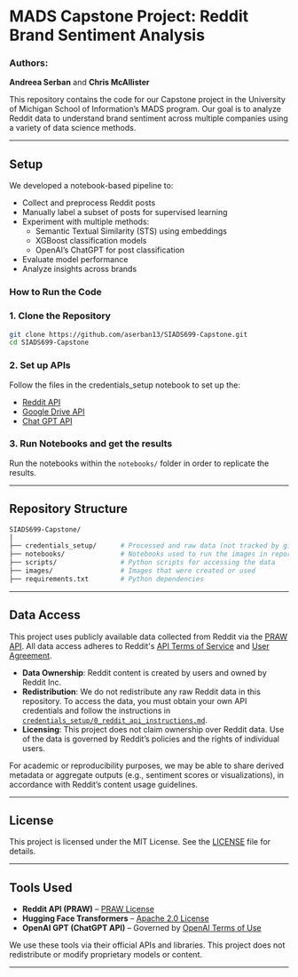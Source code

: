 # MADS Capstone Project: Reddit Brand Sentiment Analysis

### Authors:
**Andreea Serban** and **Chris McAllister**

This repository contains the code for our Capstone project in the University of Michigan School of Information’s MADS program. Our goal is to analyze Reddit data to understand brand sentiment across multiple companies using a variety of data science methods.

---

## Setup 

We developed a notebook-based pipeline to:

- Collect and preprocess Reddit posts
- Manually label a subset of posts for supervised learning
- Experiment with multiple methods:
  - Semantic Textual Similarity (STS) using embeddings
  - XGBoost classification models
  - OpenAI’s ChatGPT for post classification
- Evaluate model performance
- Analyze insights across brands

### How to Run the Code

### 1. Clone the Repository

```bash
git clone https://github.com/aserban13/SIADS699-Capstone.git
cd SIADS699-Capstone
```

### 2. Set up APIs

Follow the files in the credentials_setup notebook to set up the: 
- [Reddit API](credentials_setup/0_reddit_api_instructions.md)
- [Google Drive API](credentials_setup/1_google_drive_api_instructions.md)
- [Chat GPT API](credentials_setup/2_chat_gpt_api_instructions.md)

### 3. Run Notebooks and get the results

Run the notebooks within the `notebooks/` folder in order to replicate the results.   

---

## Repository Structure

```bash
SIADS699-Capstone/
│
├── credentials_setup/      # Processed and raw data (not tracked by git)
├── notebooks/              # Notebooks used to run the images in report
├── scripts/                # Python scripts for accessing the data 
├── images/                 # Images that were created or used 
├── requirements.txt        # Python dependencies
```

---

##  Data Access

This project uses publicly available data collected from Reddit via the [PRAW API](https://praw.readthedocs.io/). All data access adheres to Reddit's [API Terms of Service](https://www.redditinc.com/policies/data-api-terms) and [User Agreement](https://www.redditinc.com/policies/user-agreement).

- **Data Ownership**: Reddit content is created by users and owned by Reddit Inc.
- **Redistribution**: We do not redistribute any raw Reddit data in this repository. To access the data, you must obtain your own API credentials and follow the instructions in [`credentials_setup/0_reddit_api_instructions.md`](credentials_setup/0_reddit_api_instructions.md).
- **Licensing**: This project does not claim ownership over Reddit data. Use of the data is governed by Reddit’s policies and the rights of individual users.

For academic or reproducibility purposes, we may be able to share derived metadata or aggregate outputs (e.g., sentiment scores or visualizations), in accordance with Reddit’s content usage guidelines.

---

## License

This project is licensed under the MIT License. See the [LICENSE](LICENSE) file for details.

---

## Tools Used

- **Reddit API (PRAW)** – [PRAW License](https://github.com/praw-dev/praw/blob/main/LICENSE.txt)
- **Hugging Face Transformers** – [Apache 2.0 License](https://github.com/huggingface/transformers/blob/main/LICENSE)
- **OpenAI GPT (ChatGPT API)** – Governed by [OpenAI Terms of Use](https://openai.com/policies/terms-of-use)

We use these tools via their official APIs and libraries. This project does not redistribute or modify proprietary models or content.

---
